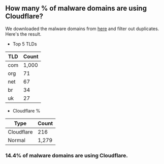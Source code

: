 ## How many % of malware domains are using Cloudflare?


We downloaded the malware domains from [here](https://urlhaus.abuse.ch) and filter out duplicates.
Here's the result.


[//]: # (start replacement)


- Top 5 TLDs

| TLD | Count |
| --- | --- |
| com | 1,000 |
| org | 71 |
| net | 67 |
| br | 34 |
| uk | 27 |


- Cloudflare %

| Type | Count |
| --- | --- |
| Cloudflare | 216 |
| Normal | 1,279 |


### 14.4% of malware domains are using Cloudflare.